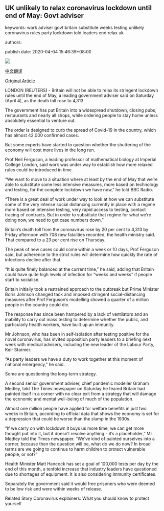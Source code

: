 ## UK unlikely to relax coronavirus lockdown until end of May: Govt adviser

keywords: work adviser govt britain substitute weeks testing unlikely coronavirus rules party lockdown told leaders end relax uk

authors: 

publish date: 2020-04-04 15:46:39+08:00

![](https://www.straitstimes.com/sites/default/files/styles/x_large/public/articles/2020/04/04/rk_sign-britainnhs_040420.jpg?itok=dFPNkVis)

[中文翻译](UK%20unlikely%20to%20relax%20coronavirus%20lockdown%20until%20end%20of%20May%3A%20Govt%20adviser_zh.md)

[Original Article](https://www.straitstimes.com/world/europe/uk-could-relax-some-coronavirus-lockdown-rules-in-weeks-top-epidemiologist)

LONDON (REUTERS) - Britain will not be able to relax its stringent lockdown rules until the end of May, a leading government adviser said on Saturday (April 4), as the death toll rose to 4,313

The government has put Britain into a widespread shutdown, closing pubs, restaurants and nearly all shops, while ordering people to stay home unless absolutely essential to venture out.

The order is designed to curb the spread of Covid-19 in the country, which has almost 42,000 confirmed cases.

But some experts have started to question whether the shuttering of the economy will cost more lives in the long run.

Prof Neil Ferguson, a leading professor of mathematical biology at Imperial College London, said work was under way to establish how more relaxed rules could be introduced in time.

“We want to move to a situation where at least by the end of May that we’re able to substitute some less intensive measures, more based on technology and testing, for the complete lockdown we have now,” he told BBC Radio.

“There is a great deal of work under way to look at how we can substitute some of the very intense social distancing currently in place with a regime more based on intensive testing, very rapid access to testing, contact tracing of contracts. But in order to substitute that regime for what we’re doing now, we need to get case numbers down.”

Britain’s death toll from the coronavirus rose by 20 per cent to 4,313 by Friday afternoon with 708 new fatalities recorded, the health ministry said. That compared to a 23 per cent rise on Thursday.

The peak of new cases could come within a week or 10 days, Prof Ferguson said, but adherence to the strict rules will determine how quickly the rate of infections decline after that.

“It is quite finely balanced at the current time,” he said, adding that Britain could have quite high levels of infection for “weeks and weeks” if people start to socialise.

Britain initially took a restrained approach to the outbreak but Prime Minister Boris Johnson changed tack and imposed stringent social-distancing measures after Prof Ferguson’s modelling showed a quarter of a million people in the country could die.

The response has since been hampered by a lack of ventilators and an inability to carry out mass testing to determine whether the public, and particularly health workers, have built up an immunity.

Mr Johnson, who has been in self-isolation after testing positive for the novel coronavirus, has invited opposition party leaders to a briefing next week with medical advisers, including the new leader of the Labour Party, Keir Starmer.

“As party leaders we have a duty to work together at this moment of national emergency,” he said.

Some are questioning the long-term strategy.

A second senior government adviser, chief pandemic modeller Graham Medley, told The Times newspaper on Saturday he feared Britain had painted itself in a corner with no clear exit from a strategy that will damage the economic and mental well-being of much of the population.

Almost one million people have applied for welfare benefits in just two weeks in Britain, according to official data that shows the economy is set for a depression that could be worse than the slump in the 1930s.

“If we carry on with lockdown it buys us more time, we can get more thought put into it, but it doesn’t resolve anything - it’s a placeholder,” Mr Medley told the Times newspaper. “We’ve kind of painted ourselves into a corner, because then the question will be, what do we do now? In broad terms are we going to continue to harm children to protect vulnerable people, or not?”

Health Minister Matt Hancock has set a goal of 100,000 tests per day by the end of this month, a tenfold increase that industry leaders have questioned due to shortages of equipment. It is also considering immunity certificates.

Separately the government said it would free prisoners who were deemed to be low risk and were within weeks of release.

Related Story Coronavirus explainers: What you should know to protect yourself